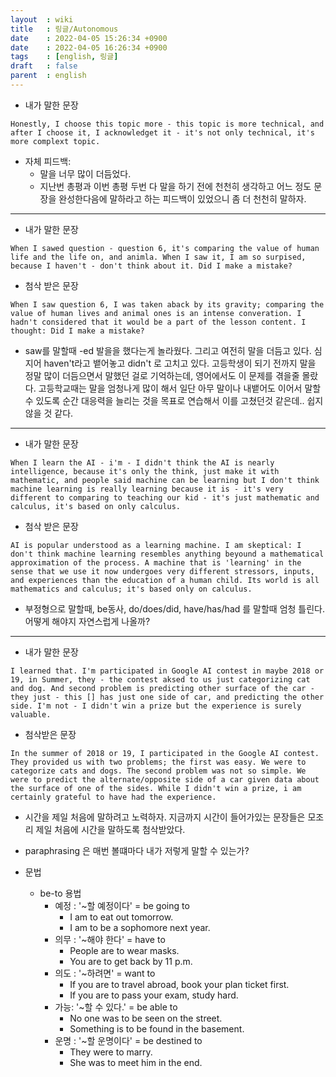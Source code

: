 ```yaml
---
layout  : wiki
title   : 링글/Autonomous
date    : 2022-04-05 15:26:34 +0900
date    : 2022-04-05 16:26:34 +0900
tags    : [english, 링글]
draft   : false
parent  : english
---
```


- 내가 말한 문장
```
Honestly, I choose this topic more - this topic is more technical, and after I choose it, I acknowledget it - it's not only technical, it's more complext topic.
```

- 자체 피드백:
	- 말을 너무 많이 더듬었다.
	- 지난번 총평과 이번 총평 두번 다 말을 하기 전에 천천히 생각하고 어느 정도 문장을 완성한다음에 말하라고 하는 피드백이 있었으니 좀 더 천천히 말하자.

---

- 내가 말한 문장
```
When I sawed question - question 6, it's comparing the value of human life and the life on, and animla. When I saw it, I am so surpised, because I haven't - don't think about it. Did I make a mistake?
```

- 첨삭 받은 문장
```
When I saw question 6, I was taken aback by its gravity; comparing the value of human lives and animal ones is an intense converation. I hadn't considered that it would be a part of the lesson content. I thought: Did I make a mistake?
```

- saw를 말할때 -ed 발을을 했다는게 놀라웠다. 그리고 여전히 말을 더듬고 있다. 심지어 haven't라고 뱉어놓고 didn't 로 고치고 있다. 고등학생이 되기 전까지 말을 정말 많이 더듬으면서 말했던 걸로 기억하는데, 영어에서도 이 문제를 겪을줄 몰랐다. 고등학교때는 말을 엄청나게 많이 해서 일단 아무 말이나 내뱉어도 이어서 말할 수 있도록 순간 대응력을 늘리는 것을 목표로 연습해서 이를 고쳤던것 같은데.. 쉽지 않을 것 같다.

---

- 내가 말한 문장
```
When I learn the AI - i'm - I didn't think the AI is nearly intelligence, because it's only the think, just make it with mathematic, and people said machine can be learning but I don't think machine learning is really learning because it is - it's very different to comparing to teaching our kid - it's just mathematic and calculus, it's based on only calculus.
```

- 첨삭 받은 문장
```
AI is popular understood as a learning machine. I am skeptical: I don't think machine learning resembles anything beyound a mathematical approximation of the process. A machine that is 'learning' in the sense that we use it now undergoes very different stressors, inputs, and experiences than the education of a human child. Its world is all mathematics and calculus; it's based only on calculus.
```

- 부정형으로 말할때, be동사, do/does/did, have/has/had 를 말할때 엄청 틀린다. 어떻게 해야지 자연스럽게 나올까?

---
- 내가 말한 문장
```
I learned that. I'm participated in Google AI contest in maybe 2018 or 19, in Summer, they - the contest aksed to us just categorizing cat and dog. And second problem is predicting other surface of the car - they just - this [] has just one side of car, and predicting the other side. I'm not - I didn't win a prize but the experience is surely valuable.
```

- 첨삭받은 문장
```
In the summer of 2018 or 19, I participated in the Google AI contest. They provided us with two problems; the first was easy. We were to categorize cats and dogs. The second problem was not so simple. We were to predict the alternate/opposite side of a car given data about the surface of one of the sides. While I didn't win a prize, i am certainly grateful to have had the experience.
```

- 시간을 제일 처음에 말하려고 노력하자. 지금까지 시간이 들어가있는 문장들은 모조리 제일 처음에 시간을 말하도록 첨삭받았다.
- paraphrasing 은 매번 볼떄마다 내가 저렇게 말할 수 있는가?

- 문법
	- be-to 용법
		- 예정 : '~할 예정이다' = be going to
			- I am to eat out tomorrow.
			- I am to be a sophomore next year.
		- 의무 : '~해야 한다' = have to
			- People are to wear masks.
			- You are to get back by 11 p.m.
		- 의도 : '~하려면' = want to
			- If you are to travel abroad, book your plan ticket first.
			- If you are to pass your exam, study hard.
		- 가능: '~할 수 있다.' = be able to
			- No one was to be seen on the street.
			- Something is to be found in the basement.
		- 운명 : '~할 운명이다' = be destined to
			- They were to marry.
			- She was to meet him in the end.
